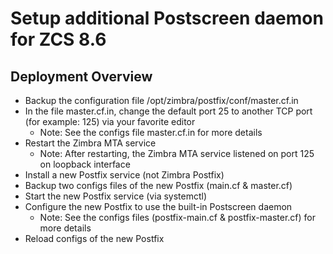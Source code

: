 # Setup additional Postscreen daemon for ZCS 8.6

## Deployment Overview
* Backup the configuration file /opt/zimbra/postfix/conf/master.cf.in
* In the file master.cf.in, change the default port 25 to another TCP port (for example: 125)
via your favorite editor
  * Note: See the configs file master.cf.in for more details
* Restart the Zimbra MTA service
  * Note: After restarting, the Zimbra MTA service listened on port 125 on loopback interface
* Install a new Postfix service (not Zimbra Postfix)
* Backup two configs files of the new Postfix (main.cf & master.cf)
* Start the new Postfix service (via systemctl)
* Configure the new Postfix to use the built-in Postscreen daemon
  * Note: See the configs files (postfix-main.cf & postfix-master.cf) for more details
* Reload configs of the new Postfix
